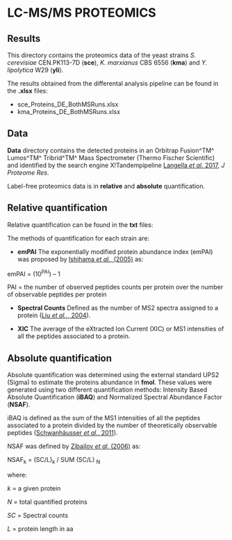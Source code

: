 # LC-MS/MS PROTEOMICS

## Results

This directory contains the proteomics data of the yeast strains _S. cerevisiae_ CEN.PK113-7D (**sce**), _K. marxianus_ CBS 6556 (**kma**) and _Y. lipolytica_ W29 (**yli**). 

The results obtained from the differental analysis pipeline can be found in the **.xlsx**  files:
- sce_Proteins_DE_BothMSRuns.xlsx 	
- kma_Proteins_DE_BothMSRuns.xlsx 	
## Data
**Data** directory contains the detected proteins in an Orbitrap Fusion^TM^ Lumos^TM^ Tribrid^TM^ Mass Spectrometer (Thermo Fischer Scientific) and identified by the search engine X!Tandempipeline [Langella _et al._ 2017](https://pubs.acs.org/doi/10.1021/acs.jproteome.6b00632), _J Proteome Res_. 

Label-free proteomics data is in **relative** and **absolute** quantification. 

## Relative quantification
Relative quantification can be found in the **txt** files:

The methods of quantification for each strain are:

* **emPAI**
The exponentially modified protein abundance index (emPAI) was proposed by [Ishihama _et al.,_ (2005)](https://www.mcponline.org/content/4/9/1265.long) as:

emPAI  = (10<sup>PAI</sup>) – 1

PAI = the number of observed peptides counts per protein over the number of observable peptides per protein

* **Spectral Counts**
Defined as the number of MS2 spectra assigned to a protein ([Liu _et al.,_, 2004](https://www.ncbi.nlm.nih.gov/pubmed/15253663)).

* **XIC** 
The average of the eXtracted Ion Current (XIC) or MS1 intensities of all the peptides associated to a protein.


## Absolute quantification
Absolute quantification was determined using the external standard UPS2 (Sigma) to estimate the proteins abundance in **fmol**.  These values were generated using two different quantification methods: Intensity Based Absolute Quantification (**iBAQ**) and Normalized Spectral Abundance Factor (**NSAF**).

iBAQ is defined as the sum of the MS1 intensities of all the peptides associated to a protein divided by the number of theoretically observable peptides ([Schwanhäusser _et al._, 2011](https://www.nature.com/articles/nature10098)).

NSAF was defined by [Zibailov _et al._ (2006)](https://pubs.acs.org/doi/abs/10.1021/pr060161n) as: 

NSAF<sub>k</sub> = (SC/L)<sub>k</sub> /  SUM (SC/L) <sub>N</sub>

where:

_k_ =  a given protein

_N_ = total quantified proteins

_SC_ = Spectral counts 

_L_ = protein length in aa
